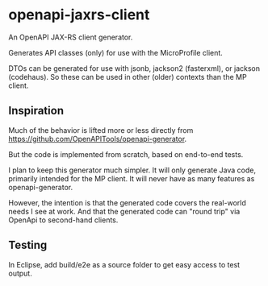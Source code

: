 # openapi-jaxrs-client

An OpenAPI JAX-RS client generator.

Generates API classes (only) for use with the MicroProfile client.

DTOs can be generated for use with jsonb, jackson2 (fasterxml), or jackson (codehaus).
So these can be used in other (older) contexts than the MP client.

## Inspiration

Much of the behavior is lifted more or less directly from https://github.com/OpenAPITools/openapi-generator.

But the code is implemented from scratch, based on end-to-end tests.

I plan to keep this generator much simpler. It will only generate Java code, primarily intended for the MP client.
It will never have as many features as openapi-generator.

However, the intention is that the generated code covers the real-world needs I see at work.
And that the generated code can "round trip" via OpenApi to second-hand clients.


## Testing

In Eclipse, add build/e2e as a source folder to get easy access to test output.
